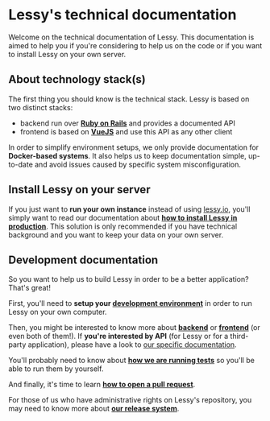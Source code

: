 # Lessy's technical documentation

Welcome on the technical documentation of Lessy. This documentation is aimed
to help you if you're considering to help us on the code or if you want to
install Lessy on your own server.

## About technology stack(s)

The first thing you should know is the technical stack. Lessy is based on two
distinct stacks:

- backend run over [**Ruby on Rails**](http://rubyonrails.org/) and provides a
  documented API
- frontend is based on [**VueJS**](https://vuejs.org/) and use this API as any
  other client

In order to simplify environment setups, we only provide documentation for
**Docker-based systems**. It also helps us to keep documentation simple,
up-to-date and avoid issues caused by specific system misconfiguration.

## Install Lessy on your server

If you just want to **run your own instance** instead of using [lessy.io](https://lessy.io),
you'll simply want to read our documentation about [**how to install Lessy in
production**](production_environment.md). This solution is only recommended if
you have technical background and you want to keep your data on your own
server.

## Development documentation

So you want to help us to build Lessy in order to be a better application?
That's great!

First, you'll need to **setup your [development environment](development_environment.md)**
in order to run Lessy on your own computer.

Then, you might be interested to know more about [**backend**](backend/index.md)
or [**frontend**](frontend/index.md) (or even both of them!). If **you're
interested by API** (for Lessy or for a third-party application), please have a
look to [our specific documentation](api/index.md).

You'll probably need to know about [**how we are running tests**](tests.md) so
you'll be able to run them by yourself.

And finally, it's time to learn [**how to open a pull request**](pull_request.md).

For those of us who have administrative rights on Lessy's repository, you may
need to know more about [**our release system**](release.md).
